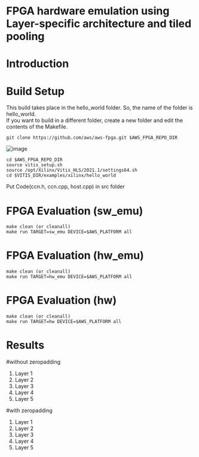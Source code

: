 # FPGA hardware emulation using Layer-specific architecture and tiled pooling

# Introduction

# Build Setup
This build takes place in the hello_world folder.
So, the name of the folder is hello_world.   
If you want to build in a different folder, create a new folder and edit the contents of the Makefile.
```
git clone https://github.com/aws/aws-fpga.git $AWS_FPGA_REPO_DIR
```
![image](https://user-images.githubusercontent.com/75317393/147209223-7721f322-4cbc-4df4-9a30-1d08d6a542f4.png)
```
cd $AWS_FPGA_REPO_DIR
source vitis_setup.sh
source /opt/Xilinx/Vitis_HLS/2021.1/settings64.sh
cd $VITIS_DIR/examples/xilinx/hello_world
```
Put Code(ccn.h, ccn.cpp, host.cpp) in src folder

# FPGA Evaluation (sw_emu)
```
make clean (or cleanall)
make run TARGET=sw_emu DEVICE=$AWS_PLATFORM all
```

# FPGA Evaluation (hw_emu)
```
make clean (or cleanall)
make run TARGET=hw_emu DEVICE=$AWS_PLATFORM all
```

# FPGA Evaluation (hw)
```
make clean (or cleanall)
make run TARGET=hw DEVICE=$AWS_PLATFORM all
```

# Results
#without zeropadding
1. Layer 1
2. Layer 2
3. Layer 3
4. Layer 4
5. Layer 5

#with zeropadding
1. Layer 1
2. Layer 2
3. Layer 3
4. Layer 4
5. Layer 5
